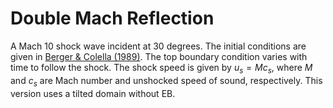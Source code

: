 # Double Mach Reflection

A Mach 10 shock wave incident at 30 degrees. The initial conditions are given in [Berger & Colella (1989)](https://doi.org/10.1016/0021-9991(89)90035-1). The top boundary condition varies with time to follow the shock. The shock speed is given by $u_s = M c_s$, where $M$ and $c_s$ are Mach number and unshocked speed of sound, respectively. This version uses a tilted domain without EB.
